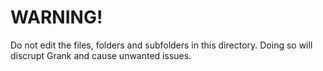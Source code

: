 # WARNING!
Do not edit the files, folders and subfolders in this directory. Doing so will discrupt Grank and cause unwanted issues.